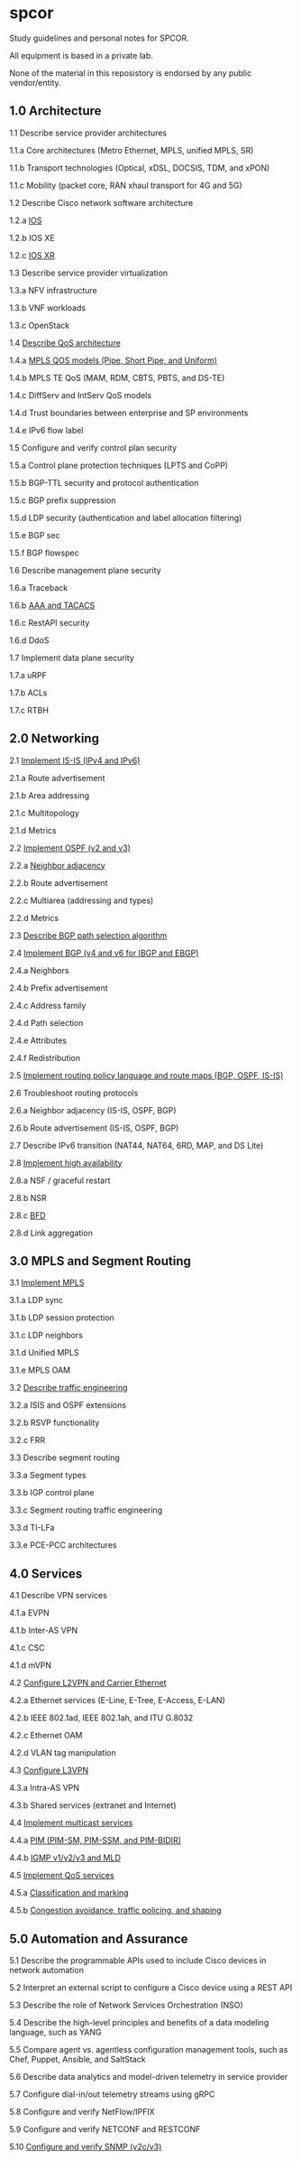 # spcor
Study guidelines and personal notes for SPCOR.  

All equipment is based in a private lab. 

None of the material in this reposistory is endorsed by any public vendor/entity. 

## 1.0 Architecture

1.1 Describe service provider architectures

1.1.a Core architectures (Metro Ethernet, MPLS, unified MPLS, SR)

1.1.b Transport technologies (Optical, xDSL, DOCSIS, TDM, and xPON)

1.1.c Mobility (packet core, RAN xhaul transport for 4G and 5G)

1.2 Describe Cisco network software architecture

1.2.a [IOS](https://github.com/inband/spcor/tree/master/1-architecture/2-a-ios)

1.2.b IOS XE

1.2.c [IOS XR](https://github.com/inband/spcor/tree/master/1-architecture/2-c-ios-xr)

1.3 Describe service provider virtualization

1.3.a NFV infrastructure

1.3.b VNF workloads

1.3.c OpenStack

1.4 [Describe QoS architecture](https://github.com/inband/spcor/tree/master/1-architecture/4-describe-qos-architecture)

1.4.a [MPLS QOS models (Pipe, Short Pipe, and Uniform)](https://github.com/inband/spcor/tree/master/1-architecture/4-a-mpls-qos-models)

1.4.b MPLS TE QoS (MAM, RDM, CBTS, PBTS, and DS-TE)

1.4.c DiffServ and IntServ QoS models

1.4.d Trust boundaries between enterprise and SP environments

1.4.e IPv6 flow label

1.5 Configure and verify control plan security

1.5.a Control plane protection techniques (LPTS and CoPP)

1.5.b BGP-TTL security and protocol authentication

1.5.c BGP prefix suppression

1.5.d LDP security (authentication and label allocation filtering)

1.5.e BGP sec

1.5.f BGP flowspec

1.6 Describe management plane security

1.6.a Traceback

1.6.b [AAA and TACACS](https://github.com/inband/spcor/tree/master/1-architecture/6-b-aaa-and-tacacs)

1.6.c RestAPI security

1.6.d DdoS

1.7 Implement data plane security

1.7.a uRPF

1.7.b ACLs

1.7.c RTBH


## 2.0 Networking

2.1 [Implement IS-IS (IPv4 and IPv6)](https://github.com/inband/spcor/tree/master/2-networking/1-implement-is-is)

2.1.a Route advertisement

2.1.b Area addressing

2.1.c Multitopology

2.1.d Metrics

2.2 [Implement OSPF (v2 and v3)](https://github.com/inband/spcor/tree/master/2-networking/2-implement-ospf)

2.2.a [Neighbor adjacency](https://github.com/inband/spcor/tree/master/2-networking/2-a-neighbor-adjacency)

2.2.b Route advertisement

2.2.c Multiarea (addressing and types)

2.2.d Metrics

2.3 [Describe BGP path selection algorithm](https://github.com/inband/spcor/tree/master/2-networking/3-bgp-path-selection)

2.4 [Implement BGP (v4 and v6 for IBGP and EBGP)](https://github.com/inband/spcor/tree/master/2-networking/4-implement-bgp)

2.4.a Neighbors

2.4.b Prefix advertisement

2.4.c Address family

2.4.d Path selection

2.4.e Attributes

2.4.f Redistribution

2.5 [Implement routing policy language and route maps (BGP, OSPF, IS-IS)](https://github.com/inband/spcor/tree/master/2-networking/5-Implement-routing-policy-language-and-route-maps)

2.6 Troubleshoot routing protocols

2.6.a Neighbor adjacency (IS-IS, OSPF, BGP)

2.6.b Route advertisement (IS-IS, OSPF, BGP)

2.7 Describe IPv6 transition (NAT44, NAT64, 6RD, MAP, and DS Lite)

2.8 [Implement high availability](https://github.com/inband/spcor/tree/master/2-networking/8-Implement-high-availability)

2.8.a NSF / graceful restart

2.8.b NSR

2.8.c [BFD](https://github.com/inband/spcor/tree/master/2-networking/8-c-bfd)

2.8.d Link aggregation


## 3.0 MPLS and Segment Routing

3.1 [Implement MPLS](https://github.com/inband/spcor/tree/master/3-mpls-and-segment-routing/1-implement-mpls)

3.1.a LDP sync

3.1.b LDP session protection

3.1.c LDP neighbors

3.1.d Unified MPLS

3.1.e MPLS OAM

3.2 [Describe traffic engineering](https://github.com/inband/spcor/tree/master/3-mpls-and-segment-routing/2-describe-traffic-engineering)

3.2.a ISIS and OSPF extensions

3.2.b RSVP functionality

3.2.c FRR

3.3 Describe segment routing

3.3.a Segment types

3.3.b IGP control plane

3.3.c Segment routing traffic engineering

3.3.d TI-LFa

3.3.e PCE-PCC architectures


## 4.0 Services

4.1 Describe VPN services

4.1.a EVPN

4.1.b Inter-AS VPN

4.1.c CSC

4.1.d mVPN

4.2 [Configure L2VPN and Carrier Ethernet](https://github.com/inband/spcor/tree/master/4-services/2-configure-l2vpn-and-carrier-ethernet)

4.2.a Ethernet services (E-Line, E-Tree, E-Access, E-LAN)

4.2.b IEEE 802.1ad, IEEE 802.1ah, and ITU G.8032

4.2.c Ethernet OAM

4.2.d VLAN tag manipulation

4.3 [Configure L3VPN](https://github.com/inband/spcor/tree/master/4-services/3-configure-l3vpn)

4.3.a Intra-AS VPN

4.3.b Shared services (extranet and Internet)

4.4 [Implement multicast services](https://github.com/inband/spcor/tree/master/4-services/4-implement-multicast-services)

4.4.a [PIM (PIM-SM, PIM-SSM, and PIM-BIDIR)](https://github.com/inband/spcor/tree/master/4-services/4-a-pim)

4.4.b [IGMP v1/v2/v3 and MLD](https://github.com/inband/spcor/tree/master/4-services/4-b-icmp-and-mld)

4.5 [Implement QoS services](https://github.com/inband/spcor/tree/master/4-services/5-implement-qos-services)

4.5.a [Classification and marking](https://github.com/inband/spcor/tree/master/4-services/5-a-classification-and-marking)

4.5.b [Congestion avoidance, traffic policing, and shaping](https://github.com/inband/spcor/tree/master/4-services/5-b-congestion-avoidance-traffic-policing-and-shaping)


## 5.0 Automation and Assurance

5.1 Describe the programmable APIs used to include Cisco devices in network automation

5.2 Interpret an external script to configure a Cisco device using a REST API

5.3 Describe the role of Network Services Orchestration (NSO)

5.4 Describe the high-level principles and benefits of a data modeling language, such as YANG

5.5 Compare agent vs. agentless configuration management tools, such as Chef, Puppet, Ansible, and SaltStack

5.6 Describe data analytics and model-driven telemetry in service provider

5.7 Configure dial-in/out telemetry streams using gRPC

5.8 Configure and verify NetFlow/IPFIX

5.9 Configure and verify NETCONF and RESTCONF

5.10 [Configure and verify SNMP (v2c/v3)](https://github.com/inband/spcor/tree/master/5-automation-and-assurance/10-Configure-and-verify-SNMP)


